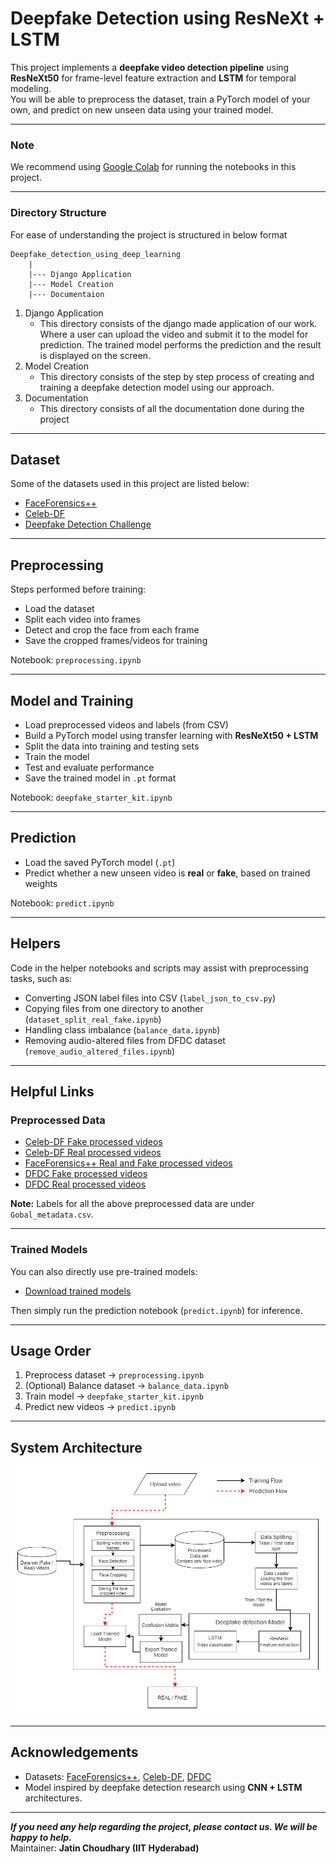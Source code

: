 # Deepfake Detection using ResNeXt + LSTM

This project implements a **deepfake video detection pipeline** using **ResNeXt50** for frame-level feature extraction and **LSTM** for temporal modeling.  
You will be able to preprocess the dataset, train a PyTorch model of your own, and predict on new unseen data using your trained model.

---

### Note
We recommend using [Google Colab](https://colab.research.google.com/) for running the notebooks in this project.

---

### Directory Structure
For ease of understanding the project is structured in below format
```
Deepfake_detection_using_deep_learning
    |
    |--- Django Application
    |--- Model Creation
    |--- Documentaion
```
1. Django Application 
   - This directory consists of the django made application of our work. Where a user can upload the video and submit it to the model for prediction. The trained model performs the prediction and the result is displayed on the screen.
2. Model Creation
   - This directory consists of the step by step process of creating and training a deepfake detection model using our approach.
3. Documentation
   - This directory consists of all the documentation done during the project

---

## Dataset
Some of the datasets used in this project are listed below:
- [FaceForensics++](https://github.com/ondyari/FaceForensics)
- [Celeb-DF](https://github.com/yuezunli/celeb-deepfakeforensics)
- [Deepfake Detection Challenge](https://www.kaggle.com/c/deepfake-detection-challenge/data)

---

## Preprocessing
Steps performed before training:
- Load the dataset  
- Split each video into frames  
- Detect and crop the face from each frame  
- Save the cropped frames/videos for training  

Notebook: `preprocessing.ipynb`

---

## Model and Training
- Load preprocessed videos and labels (from CSV)  
- Build a PyTorch model using transfer learning with **ResNeXt50 + LSTM**  
- Split the data into training and testing sets  
- Train the model  
- Test and evaluate performance  
- Save the trained model in `.pt` format  

Notebook: `deepfake_starter_kit.ipynb`

---

## Prediction
- Load the saved PyTorch model (`.pt`)  
- Predict whether a new unseen video is **real** or **fake**, based on trained weights  

Notebook: `predict.ipynb`

---

## Helpers
Code in the helper notebooks and scripts may assist with preprocessing tasks, such as:
- Converting JSON label files into CSV (`label_json_to_csv.py`)  
- Copying files from one directory to another (`dataset_split_real_fake.ipynb`)  
- Handling class imbalance (`balance_data.ipynb`)  
- Removing audio-altered files from DFDC dataset (`remove_audio_altered_files.ipynb`)  

---

## Helpful Links

### Preprocessed Data
- [Celeb-DF Fake processed videos](https://drive.google.com/drive/folders/1SxCb_Wr7N4Wsc-uvjUl0i-6PpwYmwN65?usp=sharing)  
- [Celeb-DF Real processed videos](https://drive.google.com/drive/folders/1g97v9JoD3pCKA2TxHe8ZLRe4buX2siCQ?usp=sharing)  
- [FaceForensics++ Real and Fake processed videos](https://drive.google.com/drive/folders/1VIIWRLs6VBXRYKODgeOU7i6votLPPxT0?usp=sharing)  
- [DFDC Fake processed videos](https://drive.google.com/drive/folders/1yz3DBeFJvZ_QzWsyY7EwBNm7fx4MiOfF?usp=sharing)  
- [DFDC Real processed videos](https://drive.google.com/drive/folders/1wN3ZOd0WihthEeH__Lmj_ENhoXJN6U11?usp=sharing)  

**Note:** Labels for all the above preprocessed data are under `Gobal_metadata.csv`.

---

### Trained Models
You can also directly use pre-trained models:
- [Download trained models](https://drive.google.com/drive/folders/1UX8jXUXyEjhLLZ38tcgOwGsZ6XFSLDJ-?usp=sharing)  

Then simply run the prediction notebook (`predict.ipynb`) for inference.

---

## Usage Order
1. Preprocess dataset → `preprocessing.ipynb`  
2. (Optional) Balance dataset → `balance_data.ipynb`  
3. Train model → `deepfake_starter_kit.ipynb`  
4. Predict new videos → `predict.ipynb`  

---

## System Architecture
![System Architecture](System%20Architecture.png)

---

## Acknowledgements
- Datasets: [FaceForensics++](https://github.com/ondyari/FaceForensics), [Celeb-DF](https://github.com/yuezunli/celeb-deepfakeforensics), [DFDC](https://www.kaggle.com/c/deepfake-detection-challenge/data)  
- Model inspired by deepfake detection research using **CNN + LSTM** architectures.  

---

***If you need any help regarding the project, please contact us. We will be happy to help.***  
Maintainer: **Jatin Choudhary (IIT Hyderabad)**
